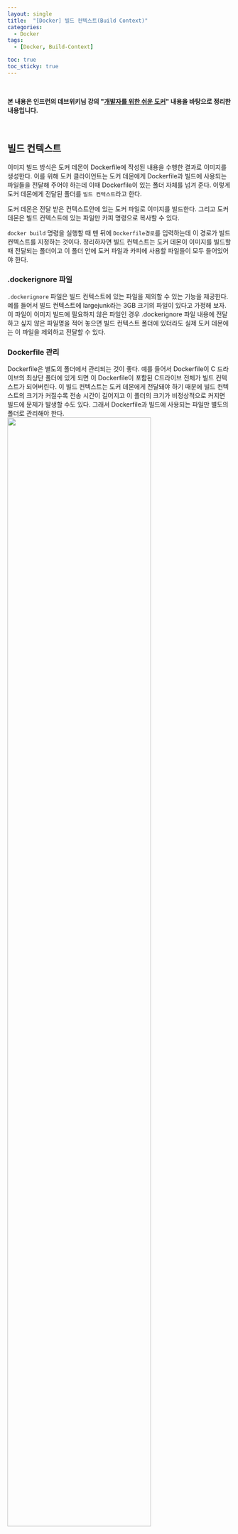 ```yaml
---
layout: single
title:  "[Docker] 빌드 컨텍스트(Build Context)"
categories:
  - Docker
tags:
  - [Docker, Build-Context]

toc: true
toc_sticky: true
---
```


<br>

**본 내용은 인프런의 데브위키님 강의 "[개발자를 위한 쉬운 도커](https://www.inflearn.com/course/%EA%B0%9C%EB%B0%9C%EC%9E%90%EB%A5%BC-%EC%9C%84%ED%95%9C-%EC%89%AC%EC%9A%B4-%EB%8F%84%EC%BB%A4)" 내용을 바탕으로 정리한 내용입니다.**

<br>

## 빌드 컨텍스트
이미지 빌드 방식은 도커 데몬이 Dockerfile에 작성된 내용을 수행한 결과로 이미지를 생성한다. 
이를 위해 도커 클라이언트는 도커 데몬에게 Dockerfile과 빌드에 사용되는 파일들을 전달해 주어야 하는데 이때 Dockerfile이 있는 폴더 자체를 넘겨 준다.
이렇게 도커 데몬에게 전달된 폴더를 `빌드 컨텍스트`라고 한다.

도커 데몬은 전달 받은 컨텍스트안에 있는 도커 파일로 이미지를 빌드한다. 
그리고 도커 데몬은 빌드 컨텍스트에 있는 파일만 카피 명령으로 복사할 수 있다.

`docker build` 명령을 실행할 때 맨 뒤에 `Dockerfile경로`를 입력하는데 이 경로가 빌드 컨텍스트를 지정하는 것이다.
정리하자면 빌드 컨텍스트는 도커 데몬이 이미지를 빌드할 때 전달되는 폴더이고 이 폴더 안에 도커 파일과 카피에 사용할 파일들이 모두 들어있어야 한다.


### .dockerignore 파일
`.dockerignore` 파일은 빌드 컨텍스트에 있는 파일을 제외할 수 있는 기능을 제공한다.
예를 들어서 빌드 컨텍스트에 largejunk라는 3GB 크기의 파일이 있다고 가정해 보자. 
이 파일이 이미지 빌드에 필요하지 않은 파일인 경우 .dockerignore 파일 내용에 전달하고 싶지 않은 파일명을 적어 놓으면 
빌드 컨텍스트 폴더에 있더라도 실제 도커 데몬에는 이 파일을 제외하고 전달할 수 있다.

### Dockerfile 관리
Dockerfile은 별도의 폴더에서 관리되는 것이 좋다.
예를 들어서 Dockerfile이 C 드라이브의 최상단 폴더에 있게 되면 이 Dockerfile이 포함된 C드라이브 전체가 빌드 컨텍스트가 되어버린다.
이 빌드 컨텍스트는 도커 데몬에게 전달돼야 하기 때문에 빌드 컨텍스트의 크기가 커질수록 전송 시간이 길어지고 이 폴더의 크기가 비정상적으로 커지면 빌드에 문제가 발생할 수도 있다. 
그래서 Dockerfile과 빌드에 사용되는 파일만 별도의 폴더로 관리해야 한다.
<img src="https://github.com/user-attachments/assets/2070915a-bedd-49b7-90d0-2a4cb73ac2fc" width="80%" height="80%"/>

<div style="padding-top:100px;"></div>
<span style="margin-left:35%;">⊙</span>
<span style="margin-left:10%">⊙</span>
<span style="margin-left:10%">⊙</span>
<div style="padding-top:100px;"></div>


## 빌드 컨테이너와 새로운 레이어
Dockerfile 내에서 사용되는 지시어 중에 실제 컨테이너가 필요하거나 컨테이너 내부에 접근해야만 수행할 수 있는 지시어들이 존재한다.
이를 위해 도커 데몬은 빌드 중 빌드로 컨테이를 생성하는 데 이를 `빌드 컨테이너`라고 한다.

도커 데몬은 컨테이너가 필요한 명령이 감지되면 FROM에 지정한 베이스 이미지의 환경을 기반으로 빌드 컨테이너를 생성한다.
이 후 생성되는 빌드 컨테이너는 기존 레이어의 누적된 환경으로 실행된다.

### 빌드 컨테이너 생성 명령어
빌드 컨테이너를 생성하는 명령에는 `COPY`, `ADD`, `RUN`, `ENTRYPOINT`, `CMD`, `WORKDIR`, `ENV`, `VOLUME`, `USER`, `ONBUILD` 이 있다.
도커 데몬은 위 명령어 들이 실행될 때마다 빌드 컨테이너를 생성하고 명령의 수행이 완료되면 빌드 컨테이너를 삭제한다.

### 빌드 컨테이너 생성 및 새로운 레이어 생성
위 명령어 중 `COPY`, `RUN`, `ADD`, `WORKDIR`, `USER`, `ENV` 지시어는 새로운 레이어를 생성한다. 
모두 기존 레이어의 변경을 필요로 하는 지시어들이다.
도커의 이미지 레이어는 불변이기 때문에 이 지시어들의 명령이 수행되면 변경된 내용을 새로운 레이어를 통해 저장해야 한다.

COPY 지시어의 동작 과정을 통해 이미지 레이어 생성 원리를 살펴보자.
```bash
FROM nginx
COPY ./nginx.conf /user/share/nginx/html/
```
1. 도커 데몬은 COPY 지시어를 만나면 빌드 컨테이너를 생성한다. COPY 명령을 수행하기 위해서는 이미지의 파일 시스템에 접근해야 하기 때문이다.
2. 출발지 경로에 있는 파일 또는 디렉토리를 빌드 컨텍스트에서 찾아 목적지 경로에 복사한다.
3. 명령이 완료되면 빌드 컨테이너를 커밋하여 새로운 이미지 레이어를 생성한다.
4. 이후 빌드 컨테이너는 도커 데몬에 의해 종료되고 삭제된다.

이미지 빌드 시 이미지 레이어를 생성하는 지시어들은 아래 과정을 반복하게 된다.   
`빌드 컨테이너 생성` -> `명령 수행` -> `빌드 컨테이너 커밋` -> `이미지 레이어 생성` -> `빌드 컨테이너 삭제`

<img src="" width="80%" height="80%"/>
<img src="" width="80%" height="80%"/>
<img src="" width="80%" height="80%"/>
<img src="" width="80%" height="80%"/>
<!--<img src="" width="80%" height="80%"/>-->
